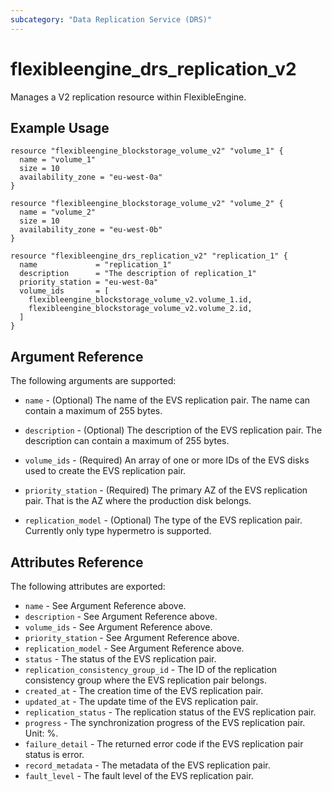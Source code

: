 ```yaml
---
subcategory: "Data Replication Service (DRS)"
---
```


# flexibleengine_drs_replication_v2

Manages a V2 replication resource within FlexibleEngine.

## Example Usage

```hcl
resource "flexibleengine_blockstorage_volume_v2" "volume_1" {
  name = "volume_1"
  size = 10
  availability_zone = "eu-west-0a"
}

resource "flexibleengine_blockstorage_volume_v2" "volume_2" {
  name = "volume_2"
  size = 10
  availability_zone = "eu-west-0b"
}

resource "flexibleengine_drs_replication_v2" "replication_1" {
  name             = "replication_1"
  description      = "The description of replication_1"
  priority_station = "eu-west-0a"
  volume_ids       = [
    flexibleengine_blockstorage_volume_v2.volume_1.id,
    flexibleengine_blockstorage_volume_v2.volume_2.id,
  ]
}
```

## Argument Reference

The following arguments are supported:

* `name` - (Optional) The name of the EVS replication pair. The name can contain a maximum of 255 bytes.

* `description` - (Optional) The description of the EVS replication pair. The description can contain a maximum of 255 bytes.

* `volume_ids` - (Required) An array of one or more IDs of the EVS disks used to create the EVS replication pair.

* `priority_station` - (Required) The primary AZ of the EVS replication pair. That is the AZ where the production disk belongs.

* `replication_model` - (Optional) The type of the EVS replication pair. Currently only type hypermetro is supported.

## Attributes Reference

The following attributes are exported:

* `name` - See Argument Reference above.
* `description` - See Argument Reference above.
* `volume_ids` - See Argument Reference above.
* `priority_station` - See Argument Reference above.
* `replication_model` - See Argument Reference above.
* `status` - The status of the EVS replication pair.
* `replication_consistency_group_id` - The ID of the replication consistency group where the EVS replication pair belongs.
* `created_at` - The creation time of the EVS replication pair.
* `updated_at` - The update time of the EVS replication pair.
* `replication_status` - The replication status of the EVS replication pair.
* `progress` - The synchronization progress of the EVS replication pair. Unit: %.
* `failure_detail` - The returned error code if the EVS replication pair status is error.
* `record_metadata` - The metadata of the EVS replication pair.
* `fault_level` - The fault level of the EVS replication pair.
